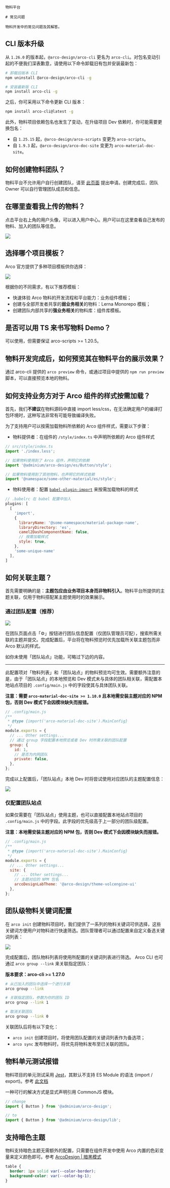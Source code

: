 `````
物料平台

# 常见问题

物料开发中的常见问题及其解答。
`````

## CLI 版本升级

从 `1.26.0` 的版本起，`@arco-design/arco-cli` 更名为 `arco-cli`。对包名变动引起的不便我们深表歉意，请使用以下命令卸载旧有包并安装最新包：

```bash
# 卸载旧版本 CLI
npm uninstall @arco-design/arco-cli -g

# 安装最新版 CLI
npm install arco-cli -g
```

之后，你可采用以下命令更新 CLI 版本：

```bash
npm install arco-cli@latest -g
```

此外，物料项目依赖包名也发生了变动，在升级项目 Dev 依赖时，你可能需要更换包名：

* 自 `1.25.15` 起，`@arco-design/arco-scripts` 变更为 `arco-scripts`。
* 自 `1.9.3` 起，`@arco-design/arco-doc-site` 变更为 `arco-material-doc-site`。

## 如何创建物料团队？

物料平台不允许用户自行创建团队，请至 [此页面](https://arco.design/material/createGroup/) 提出申请。创建完成后，团队 Owner 可以自行管理团队成员和信息。

## 在哪里查看我上传的物料？

点击平台右上角的用户头像，可以进入用户中心。用户可以在这里查看自己发布的物料、加入的团队等信息。

![](https://p1-arco.byteimg.com/tos-cn-i-uwbnlip3yd/be6d4f61e5423b9be492206d88bdb139.png~tplv-uwbnlip3yd-webp.webp)

## 选择哪个项目模板？

Arco 官方提供了多种项目模板供你选择：

![](https://p1-arco.byteimg.com/tos-cn-i-uwbnlip3yd/cceb75d805f175694a3e907c490e5e84.png~tplv-uwbnlip3yd-webp.webp)

根据你的不同需求，有以下推荐模板：

- 快速体验 Arco 物料的开发流程和平台能力：业务组件模板；
- 创建与全部开发者共享的**弱业务相关**的物料：Lerna Monorepo 模板；
- 创建团队内部共享的**强业务相关**的物料库：组件库模板。

## 是否可以用 TS 来书写物料 Demo？

可以使用，但需要保证 arco-scripts >= 1.20.5。

## 物料开发完成后，如何预览其在物料平台的展示效果？

通过 arco-cli 提供的 `arco preview` 命令，或通过项目中提供的 `npm run preview` 脚本，可以直接预览本地的物料。

## 如何支持业务方对于 Arco 组件的样式按需加载？

首先，我们**不建议**在物料源码中直接 import less/css，在无法确定用户的编译打包环境时，这种写法非常有可能导致编译失败。

为了支持用户可以按需加载物料所依赖的 Arco 组件样式，需要以下步骤：

- 物料提供者：在组件的 `/style/index.ts` 中声明所依赖的 Arco 组件样式

```typescript
// src/style/index.ts
import './index.less';

// 如果物料使用到了 Arco 组件，声明它的依赖
import '@adminium/arco-design/es/Button/style';

// 如果物料使用到了其他物料，也声明它的样式依赖
import '@namespace/some-other-material/es/style';
```

- 物料使用者：配置 [`babel-plugin-import`](https://www.npmjs.com/package/babel-plugin-import) 来按需加载物料的样式

```javascript
// .babelrc 在 babel 配置中加入
plugins: [
  [
    'import',
    {
      libraryName: '@some-namespace/material-package-name',
      libraryDirectory: 'es',
      camel2DashComponentName: false,
      // 按需加载样式
      style: true,
    },
    'some-unique-name'
  ],
]
```

## 如何关联主题？

首先需要明确的是：**主题包应由业务项目本身而非物料引入**。物料平台所提供的主题关联，仅用于物料搭配某主题使用时的效果展示。

### 通过团队配置（推荐）

![](https://p1-arco.byteimg.com/tos-cn-i-uwbnlip3yd/screenshot-20220408-145533.png~tplv-uwbnlip3yd-webp.webp)

在团队页面点击「⚙」按钮进行团队信息配置（仅团队管理员可配），搜索所需关联的主题并提交。完成配置后，平台将在物料预览时优先加载所关联主题包而非 Arco 默认的样式。

如你未使用「团队站点」功能，可略过下边的内容。

---

此配置项对「物料列表」和「团队站点」的物料预览均可生效。需要额外注意的是，由于「团队站点」的本地预览和 Dev 模式未与具体的团队相关联，需配置本地站点项目的 `.config/main.js` 中的字段使其与具体团队关联。

**注意：需要 `arco-material-doc-site >= 1.10.0` 且本地需安装主题对应的 NPM 包，否则 Dev 模式下会因模块缺失而报错。**

```js
// .config/main.js
/**
 * @type {import('arco-material-doc-site').MainConfig}
 */
module.exports = {
  // ... Other settings...
  // 通过 group 字段配置本地预览或者 Dev 时所需关联的团队配置
  group: {
    id: 1,
    // 是否为内网团队
    private: false,
  },
};
```

完成以上配置后，「团队站点」本地 Dev 时将尝试使用对应团队的主题配置信息：

![](https://p1-arco.byteimg.com/tos-cn-i-uwbnlip3yd/screenshot-20220408-153706.png~tplv-uwbnlip3yd-webp.webp)

### 仅配置团队站点

如果仅需要在「团队站点」使用主题，也可以直接配置本地站点项目的 `.config/main.js` 中的字段。此字段的优先级高于上一部分的团队级配置。

**注意：本地需安装主题对应的 NPM 包，否则 Dev 模式下会因模块缺失而报错。**

```js
// .config/main.js
/**
 * @type {import('arco-material-doc-site').MainConfig}
 */
module.exports = {
  // ... Other settings...
  site: {
    // ... Other settings...
    // 主题对应的 NPM 包名
    arcoDesignLabTheme: '@arco-design/theme-volcengine-ui'
  },
};
```

## 团队级物料关键词配置

在 `arco init` 创建物料项目时，我们提供了一系列的物料关键词可供选择，这些关键词方便用户对物料进行快速筛选。团队管理者可以通过配置来自定义备选关键词列表：

![](http://p1-arco.byteimg.com/tos-cn-i-uwbnlip3yd/screenshot-20220420-150133.png~tplv-uwbnlip3yd-webp.webp)

完成配置后，团队物料列表将使用所配置的关键词列表进行筛选。 Arco CLI 也可通过 `arco group --link` 来关联指定团队：

**版本要求：arco-cli >= 1.27.0**

```bash
# 从已加入的团队中选择一个进行关联
arco group --link

# 关联指定团队，参数为你的团队 ID
arco group --link 1

# 取消关联团队
arco group --link 0
```

关联团队后将有以下变化：

* `arco init` 创建项目时，将使用团队配置的关键词列表作为备选项；
* `arco sync` 发布物料时，将优先将物料发布至已关联的团队。

## 物料单元测试报错

物料项目的单元测试采用 [Jest](https://jestjs.io/)，其默认不支持 ES Module 的语法 (import / export)。参考 [此文档](https://jestjs.io/docs/ecmascript-modules)

一种可行的解决方式是显式声明引用 CommonJS 模块。

```javascript
// change
import { Button } from '@adminium/arco-design';

// to
import { Button } from '@adminium/arco-design/lib';
```

## 支持暗色主题

物料支持暗色主题无需额外的配置，只需要在组件开发中使用 Arco 内置的色彩变量来定义颜色即可。参考 [ArcoDesign | 暗黑模式](https://arco.design/react/docs/dark)

```css
table {
  border: 1px solid var(--color-border);
  background-color: var(--color-bg-1);
}
```
